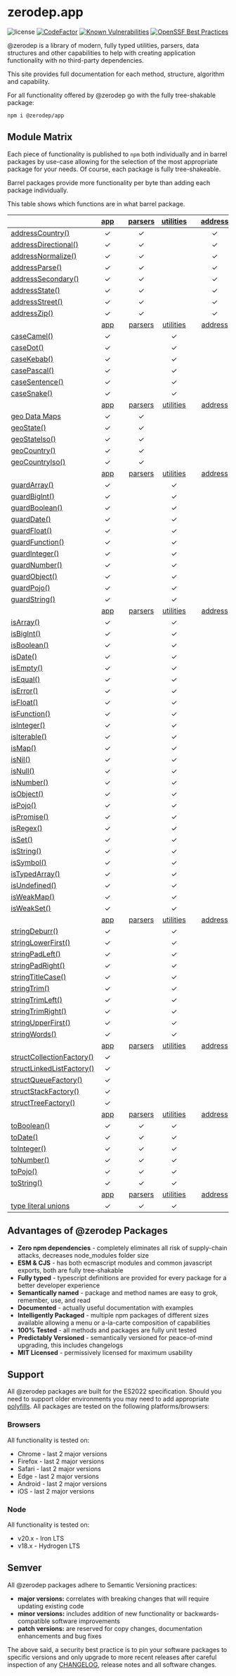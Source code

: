 # zerodep.app

![license](https://img.shields.io/github/license/cdepage/zerodep?color=blue&style=flat-square)
[![CodeFactor](https://www.codefactor.io/repository/github/cdepage/zerodep/badge)](https://www.codefactor.io/repository/github/cdepage/zerodep)
[![Known Vulnerabilities](https://snyk.io/test/github/cdepage/zerodep/badge.svg)](https://snyk.io/test/github/cdepage/zerodep)
[![OpenSSF Best Practices](https://www.bestpractices.dev/projects/9225/badge)](https://www.bestpractices.dev/projects/9225)

@zerodep is a library of modern, fully typed utilities, parsers, data structures and other capabilities to help with creating application functionality with no third-party dependencies.

This site provides full documentation for each method, structure, algorithm and capability.

For all functionality offered by @zerodep go with the fully tree-shakable package:

```shell
npm i @zerodep/app
```

## Module Matrix

Each piece of functionality is published to `npm` both individually and in barrel packages by use-case allowing for the selection of the most appropriate package for your needs. Of course, each package is fully tree-shakeable.

Barrel packages provide more functionality per byte than adding each package individually.

This table shows which functions are in what barrel package.

|                                                   | [app](app.md) |     | [parsers](parsers.md) | [utilities](utilities.md) |     | [address](address.md) | [case](case.md) | [geo](geo.md) | [guard](guard.md) | [is](is.md) | [string](string.md) | [struct](struct.md) | [to](to.md) |
|---------------------------------------------------|:-------------:|-----|:---------------------:|:-------------------------:|-----|:---------------------:|:---------------:|:-------------:|:-----------------:|:-----------:|:-------------------:|:-------------------:|:-----------:|
| [addressCountry()](address/country.md)            |       ✓       |     |           ✓           |                           |     |           ✓           |                 |               |                   |             |                     |                     |             |
| [addressDirectional()](address/directional.md)    |       ✓       |     |           ✓           |                           |     |           ✓           |                 |               |                   |             |                     |                     |             |
| [addressNormalize()](address/normalize.md)        |       ✓       |     |           ✓           |                           |     |           ✓           |                 |               |                   |             |                     |                     |             |
| [addressParse()](address/parse.md)                |       ✓       |     |           ✓           |                           |     |           ✓           |                 |               |                   |             |                     |                     |             |
| [addressSecondary()](address/secondary.md)        |       ✓       |     |           ✓           |                           |     |           ✓           |                 |               |                   |             |                     |                     |             |
| [addressState()](address/state.md)                |       ✓       |     |           ✓           |                           |     |           ✓           |                 |               |                   |             |                     |                     |             |
| [addressStreet()](address/street.md)              |       ✓       |     |           ✓           |                           |     |           ✓           |                 |               |                   |             |                     |                     |             |
| [addressZip()](address/zip.md)                    |       ✓       |     |           ✓           |                           |     |           ✓           |                 |               |                   |             |                     |                     |             |
|                                                   | [app](app.md) |     | [parsers](parsers.md) | [utilities](utilities.md) |     | [address](address.md) | [case](case.md) | [geo](geo.md) | [guard](guard.md) | [is](is.md) | [string](string.md) | [struct](struct.md) | [to](to.md) |
| [caseCamel()](case/camel.md)                      |       ✓       |     |                       |             ✓             |     |                       |        ✓        |               |                   |             |                     |                     |             |
| [caseDot()](case/dot.md)                          |       ✓       |     |                       |             ✓             |     |                       |        ✓        |               |                   |             |                     |                     |             |
| [caseKebab()](case/kebab.md)                      |       ✓       |     |                       |             ✓             |     |                       |        ✓        |               |                   |             |                     |                     |             |
| [casePascal()](case/pascal.md)                    |       ✓       |     |                       |             ✓             |     |                       |        ✓        |               |                   |             |                     |                     |             |
| [caseSentence()](case/sentence.md)                |       ✓       |     |                       |             ✓             |     |                       |        ✓        |               |                   |             |                     |                     |             |
| [caseSnake()](case/snake.md)                      |       ✓       |     |                       |             ✓             |     |                       |        ✓        |               |                   |             |                     |                     |             |
|                                                   | [app](app.md) |     | [parsers](parsers.md) | [utilities](utilities.md) |     | [address](address.md) | [case](case.md) | [geo](geo.md) | [guard](guard.md) | [is](is.md) | [string](string.md) | [struct](struct.md) | [to](to.md) |
| [geo Data Maps](geo/data.md)                      |       ✓       |     |           ✓           |                           |     |                       |                 |       ✓       |                   |             |                     |                     |             |
| [geoState()](geo/state.md)                        |       ✓       |     |           ✓           |                           |     |                       |                 |       ✓       |                   |             |                     |                     |             |
| [geoStateIso()](geo/state.md)                     |       ✓       |     |           ✓           |                           |     |                       |                 |       ✓       |                   |             |                     |                     |             |
| [geoCountry()](geo/country.md)                    |       ✓       |     |           ✓           |                           |     |                       |                 |       ✓       |                   |             |                     |                     |             |
| [geoCountryIso()](geo/country.md)                 |       ✓       |     |           ✓           |                           |     |                       |                 |       ✓       |                   |             |                     |                     |             |
|                                                   | [app](app.md) |     | [parsers](parsers.md) | [utilities](utilities.md) |     | [address](address.md) | [case](case.md) | [geo](geo.md) | [guard](guard.md) | [is](is.md) | [string](string.md) | [struct](struct.md) | [to](to.md) |
| [guardArray()](guard/array.md)                    |       ✓       |     |                       |             ✓             |     |                       |                 |               |         ✓         |             |                     |                     |             |
| [guardBigInt()](guard/bigint.md)                  |       ✓       |     |                       |             ✓             |     |                       |                 |               |         ✓         |             |                     |                     |             |
| [guardBoolean()](guard/boolean.md)                |       ✓       |     |                       |             ✓             |     |                       |                 |               |         ✓         |             |                     |                     |             |
| [guardDate()](guard/date.md)                      |       ✓       |     |                       |             ✓             |     |                       |                 |               |         ✓         |             |                     |                     |             |
| [guardFloat()](guard/float.md)                    |       ✓       |     |                       |             ✓             |     |                       |                 |               |         ✓         |             |                     |                     |             |
| [guardFunction()](guard/function.md)              |       ✓       |     |                       |             ✓             |     |                       |                 |               |         ✓         |             |                     |                     |             |
| [guardInteger()](guard/integer.md)                |       ✓       |     |                       |             ✓             |     |                       |                 |               |         ✓         |             |                     |                     |             |
| [guardNumber()](guard/number.md)                  |       ✓       |     |                       |             ✓             |     |                       |                 |               |         ✓         |             |                     |                     |             |
| [guardObject()](guard/object.md)                  |       ✓       |     |                       |             ✓             |     |                       |                 |               |         ✓         |             |                     |                     |             |
| [guardPojo()](guard/pojo.md)                      |       ✓       |     |                       |             ✓             |     |                       |                 |               |         ✓         |             |                     |                     |             |
| [guardString()](guard/string.md)                  |       ✓       |     |                       |             ✓             |     |                       |                 |               |         ✓         |             |                     |                     |             |
|                                                   | [app](app.md) |     | [parsers](parsers.md) | [utilities](utilities.md) |     | [address](address.md) | [case](case.md) | [geo](geo.md) | [guard](guard.md) | [is](is.md) | [string](string.md) | [struct](struct.md) | [to](to.md) |
| [isArray()](is/array.md)                          |       ✓       |     |                       |             ✓             |     |                       |                 |               |                   |      ✓      |                     |                     |             |
| [isBigInt()](is/bigint.md)                        |       ✓       |     |                       |             ✓             |     |                       |                 |               |                   |      ✓      |                     |                     |             |
| [isBoolean()](is/boolean.md)                      |       ✓       |     |                       |             ✓             |     |                       |                 |               |                   |      ✓      |                     |                     |             |
| [isDate()](is/date.md)                            |       ✓       |     |                       |             ✓             |     |                       |                 |               |                   |      ✓      |                     |                     |             |
| [isEmpty()](is/empty.md)                          |       ✓       |     |                       |             ✓             |     |                       |                 |               |                   |      ✓      |                     |                     |             |
| [isEqual()](is/equal.md)                          |       ✓       |     |                       |             ✓             |     |                       |                 |               |                   |      ✓      |                     |                     |             |
| [isError()](is/error.md)                          |       ✓       |     |                       |             ✓             |     |                       |                 |               |                   |      ✓      |                     |                     |             |
| [isFloat()](is/float.md)                          |       ✓       |     |                       |             ✓             |     |                       |                 |               |                   |      ✓      |                     |                     |             |
| [isFunction()](is/function.md)                    |       ✓       |     |                       |             ✓             |     |                       |                 |               |                   |      ✓      |                     |                     |             |
| [isInteger()](is/integer.md)                      |       ✓       |     |                       |             ✓             |     |                       |                 |               |                   |      ✓      |                     |                     |             |
| [isIterable()](is/iterable.md)                    |       ✓       |     |                       |             ✓             |     |                       |                 |               |                   |      ✓      |                     |                     |             |
| [isMap()](is/map.md)                              |       ✓       |     |                       |             ✓             |     |                       |                 |               |                   |      ✓      |                     |                     |             |
| [isNil()](is/nil.md)                              |       ✓       |     |                       |             ✓             |     |                       |                 |               |                   |      ✓      |                     |                     |             |
| [isNull()](is/null.md)                            |       ✓       |     |                       |             ✓             |     |                       |                 |               |                   |      ✓      |                     |                     |             |
| [isNumber()](is/number.md)                        |       ✓       |     |                       |             ✓             |     |                       |                 |               |                   |      ✓      |                     |                     |             |
| [isObject()](is/object.md)                        |       ✓       |     |                       |             ✓             |     |                       |                 |               |                   |      ✓      |                     |                     |             |
| [isPojo()](is/pojo.md)                            |       ✓       |     |                       |             ✓             |     |                       |                 |               |                   |      ✓      |                     |                     |             |
| [isPromise()](is/promise.md)                      |       ✓       |     |                       |             ✓             |     |                       |                 |               |                   |      ✓      |                     |                     |             |
| [isRegex()](is/regex.md)                          |       ✓       |     |                       |             ✓             |     |                       |                 |               |                   |      ✓      |                     |                     |             |
| [isSet()](is/set.md)                              |       ✓       |     |                       |             ✓             |     |                       |                 |               |                   |      ✓      |                     |                     |             |
| [isString()](is/string.md)                        |       ✓       |     |                       |             ✓             |     |                       |                 |               |                   |      ✓      |                     |                     |             |
| [isSymbol()](is/symbol.md)                        |       ✓       |     |                       |             ✓             |     |                       |                 |               |                   |      ✓      |                     |                     |             |
| [isTypedArray()](is/typedArray.md)                |       ✓       |     |                       |             ✓             |     |                       |                 |               |                   |      ✓      |                     |                     |             |
| [isUndefined()](is/undefined.md)                  |       ✓       |     |                       |             ✓             |     |                       |                 |               |                   |      ✓      |                     |                     |             |
| [isWeakMap()](is/weakMap.md)                      |       ✓       |     |                       |             ✓             |     |                       |                 |               |                   |      ✓      |                     |                     |             |
| [isWeakSet()](is/weakSet.md)                      |       ✓       |     |                       |             ✓             |     |                       |                 |               |                   |      ✓      |                     |                     |             |
|                                                   | [app](app.md) |     | [parsers](parsers.md) | [utilities](utilities.md) |     | [address](address.md) | [case](case.md) | [geo](geo.md) | [guard](guard.md) | [is](is.md) | [string](string.md) | [struct](struct.md) | [to](to.md) |
| [stringDeburr()](string/deburr.md)                |       ✓       |     |                       |             ✓             |     |                       |                 |               |                   |             |          ✓          |                     |             |
| [stringLowerFirst()](string/lowerFirst.md)        |       ✓       |     |                       |             ✓             |     |                       |                 |               |                   |             |          ✓          |                     |             |
| [stringPadLeft()](string/padleft.md)              |       ✓       |     |                       |             ✓             |     |                       |                 |               |                   |             |          ✓          |                     |             |
| [stringPadRight()](string/padRight.md)            |       ✓       |     |                       |             ✓             |     |                       |                 |               |                   |             |          ✓          |                     |             |
| [stringTitleCase()](string/titleCase.md)          |       ✓       |     |                       |             ✓             |     |                       |                 |               |                   |             |          ✓          |                     |             |
| [stringTrim()](string/trim.md)                    |       ✓       |     |                       |             ✓             |     |                       |                 |               |                   |             |          ✓          |                     |             |
| [stringTrimLeft()](string/trimLeft.md)            |       ✓       |     |                       |             ✓             |     |                       |                 |               |                   |             |          ✓          |                     |             |
| [stringTrimRight()](string/trimRight.md)          |       ✓       |     |                       |             ✓             |     |                       |                 |               |                   |             |          ✓          |                     |             |
| [stringUpperFirst()](string/upperFirst.md)        |       ✓       |     |                       |             ✓             |     |                       |                 |               |                   |             |          ✓          |                     |             |
| [stringWords()](string/words.md)                  |       ✓       |     |                       |             ✓             |     |                       |                 |               |                   |             |          ✓          |                     |             |
|                                                   | [app](app.md) |     | [parsers](parsers.md) | [utilities](utilities.md) |     | [address](address.md) | [case](case.md) | [geo](geo.md) | [guard](guard.md) | [is](is.md) | [string](string.md) | [struct](struct.md) | [to](to.md) |
| [structCollectionFactory()](struct/collection.md) |       ✓       |     |                       |                           |     |                       |                 |               |                   |             |                     |          ✓          |             |
| [structLinkedListFactory()](struct/linkedlist.md) |       ✓       |     |                       |                           |     |                       |                 |               |                   |             |                     |          ✓          |             |
| [structQueueFactory()](struct/queue.md)           |       ✓       |     |                       |                           |     |                       |                 |               |                   |             |                     |          ✓          |             |
| [structStackFactory()](struct/stack.md)           |       ✓       |     |                       |                           |     |                       |                 |               |                   |             |                     |          ✓          |             |
| [structTreeFactory()](struct/tree.md)             |       ✓       |     |                       |                           |     |                       |                 |               |                   |             |                     |          ✓          |             |
|                                                   | [app](app.md) |     | [parsers](parsers.md) | [utilities](utilities.md) |     | [address](address.md) | [case](case.md) | [geo](geo.md) | [guard](guard.md) | [is](is.md) | [string](string.md) | [struct](struct.md) | [to](to.md) |
| [toBoolean()](to/boolean.md)                      |       ✓       |     |           ✓           |             ✓             |     |                       |                 |               |                   |             |                     |                     |      ✓      |
| [toDate()](to/date.md)                            |       ✓       |     |           ✓           |             ✓             |     |                       |                 |               |                   |             |                     |                     |      ✓      |
| [toInteger()](to/integer.md)                      |       ✓       |     |           ✓           |             ✓             |     |                       |                 |               |                   |             |                     |                     |      ✓      |
| [toNumber()](to/number.md)                        |       ✓       |     |           ✓           |             ✓             |     |                       |                 |               |                   |             |                     |                     |      ✓      |
| [toPojo()](to/pojo.md)                            |       ✓       |     |           ✓           |             ✓             |     |                       |                 |               |                   |             |                     |                     |      ✓      |
| [toString()](to/string.md)                        |       ✓       |     |           ✓           |             ✓             |     |                       |                 |               |                   |             |                     |                     |      ✓      |
|                                                   | [app](app.md) |     | [parsers](parsers.md) | [utilities](utilities.md) |     | [address](address.md) | [case](case.md) | [geo](geo.md) | [guard](guard.md) | [is](is.md) | [string](string.md) | [struct](struct.md) | [to](to.md) |
| [type literal unions](types.md)                   |       ✓       |     |           ✓           |             ✓             |     |                       |                 |               |                   |             |                     |                     |             |

## Advantages of @zerodep Packages

- **Zero npm dependencies** - completely eliminates all risk of supply-chain attacks, decreases node_modules folder size
- **ESM & CJS** - has both ecmascript modules and common javascript exports, both are fully tree-shakable
- **Fully typed** - typescript definitions are provided for every package for a better developer experience
- **Semantically named** - package and method names are easy to grok, remember, use, and read
- **Documented** - actually useful documentation with examples
- **Intelligently Packaged** - multiple npm packages of different sizes available allowing a menu or a-la-carte composition of capabilities
- **100% Tested** - all methods and packages are fully unit tested
- **Predictably Versioned** - semantically versioned for peace-of-mind upgrading, this includes changelogs
- **MIT Licensed** - permissively licensed for maximum usability

## Support

All @zerodep packages are built for the ES2022 specification. Should you need to support older environments you may need to add appropriate [polyfills](https://developer.mozilla.org/en-US/docs/Glossary/Polyfill). All packages are tested on the following platforms/browsers:

### Browsers

All functionality is tested on:

- Chrome - last 2 major versions
- Firefox - last 2 major versions
- Safari - last 2 major versions
- Edge - last 2 major versions
- Android - last 2 major versions
- iOS - last 2 major versions

### Node

All functionality is tested on:

- v20.x - Iron LTS
- v18.x - Hydrogen LTS

## Semver

All @zerodep packages adhere to Semantic Versioning practices:

- **major versions:** correlates with breaking changes that will require updating existing code
- **minor versions:** includes addition of new functionality or backwards-compatible software improvements
- **patch versions:** are reserved for copy changes, documentation enhancements and bug fixes

The above said, a security best practice is to pin your software packages to specific versions and only upgrade to more recent releases after careful inspection of any [CHANGELOG](CHANGELOG.md), release notes and all software changes.

